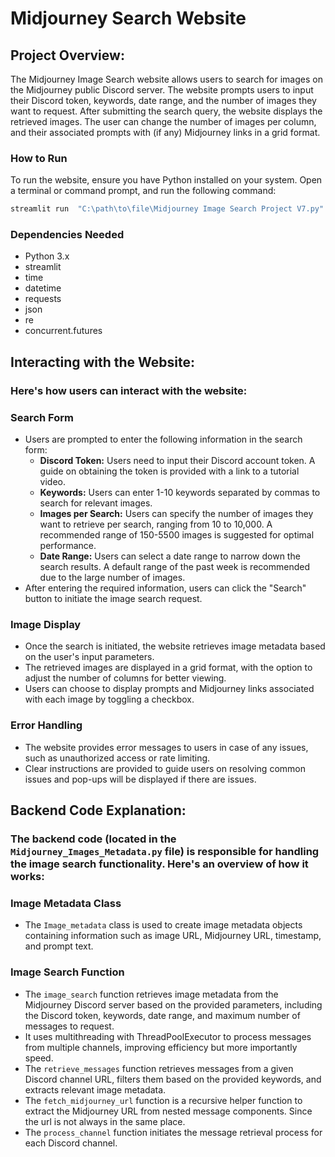 # Midjourney Search Website


## Project Overview:
The Midjourney Image Search website allows users to search for images on the Midjourney public Discord server.
The website prompts users to input their Discord token, keywords, date range, and the number of images they want to request. 
After submitting the search query, the website displays the retrieved images.
The user can change the number of images per column, and their associated prompts with (if any) Midjourney links in a grid format.


### How to Run

To run the website, ensure you have Python installed on your system.
Open a terminal or command prompt, and run the following command: 
```bash
streamlit run  "C:\path\to\file\Midjourney Image Search Project V7.py"
```


### Dependencies Needed
- Python 3.x 
- streamlit 
- time
- datetime
- requests
- json
- re
- concurrent.futures


## Interacting with the Website:
### Here's how users can interact with the website:

### Search Form
- Users are prompted to enter the following information in the search form:
  - **Discord Token:** Users need to input their Discord account token. A guide on obtaining the token is provided with a link to a tutorial video.
  - **Keywords:** Users can enter 1-10 keywords separated by commas to search for relevant images.
  - **Images per Search:** Users can specify the number of images they want to retrieve per search, ranging from 10 to 10,000. A recommended range of 150-5500 images is suggested for optimal performance.
  - **Date Range:** Users can select a date range to narrow down the search results. A default range of the past week is recommended due to the large number of images.
- After entering the required information, users can click the "Search" button to initiate the image search request.

### Image Display
- Once the search is initiated, the website retrieves image metadata based on the user's input parameters.
- The retrieved images are displayed in a grid format, with the option to adjust the number of columns for better viewing.
- Users can choose to display prompts and Midjourney links associated with each image by toggling a checkbox.

### Error Handling
- The website provides error messages to users in case of any issues, such as unauthorized access or rate limiting.
- Clear instructions are provided to guide users on resolving common issues and pop-ups will be displayed if there are issues.


## Backend Code Explanation:
### The backend code (located in the `Midjourney_Images_Metadata.py` file) is responsible for handling the image search functionality. Here's an overview of how it works:

### Image Metadata Class
- The `Image_metadata` class is used to create image metadata objects containing information such as image URL, Midjourney URL, timestamp, and prompt text.

### Image Search Function
- The `image_search` function retrieves image metadata from the Midjourney Discord server based on the provided parameters, including the Discord token, keywords, date range, and maximum number of messages to request.
- It uses multithreading with ThreadPoolExecutor to process messages from multiple channels, improving efficiency but more importantly speed.
- The `retrieve_messages` function retrieves messages from a given Discord channel URL, filters them based on the provided keywords, and extracts relevant image metadata.
- The `fetch_midjourney_url` function is a recursive helper function to extract the Midjourney URL from nested message components. Since the url is not always in the same place.
- The `process_channel` function initiates the message retrieval process for each Discord channel.
